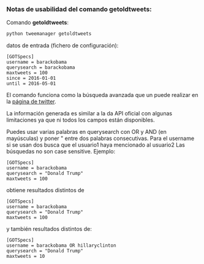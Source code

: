 ### Notas de usabilidad del comando **getoldtweets**:


Comando **getoldtweets**:

```bash
python tweemanager getoldtweets
```

datos de entrada (fichero de configuración):


```
[GOTSpecs]
username = barackobama
querysearch = barackobama
maxtweets = 100
since = 2016-01-01
until = 2016-05-01
```

El comando funciona como la búsqueda avanzada que un puede realizar en la [página de twitter](https://twitter.com/search-advanced).

La información generada es similar a la da API oficial con algunas limitaciones ya que ni todos los campos están disponibles.

Puedes usar varias palabras en querysearch con OR y AND (en mayúsculas) y poner \" entre dos palabras consecutivas.
Para el username si se usan dos busca que el usuario1 haya mencionado al usuario2
Las búsquedas no son case sensitive. Ejemplo:
```
[GOTSpecs]
username = barackobama
querysearch = "Donald Trump"
maxtweets = 100
```
obtiene resultados distintos de
```
[GOTSpecs]
username = barackobama
querysearch = "Donald Trump"
maxtweets = 100
```
y también resultados distintos de:
```
[GOTSpecs]
username = barackobama OR hillaryclinton
querysearch = "Donald Trump"
maxtweets = 10
```